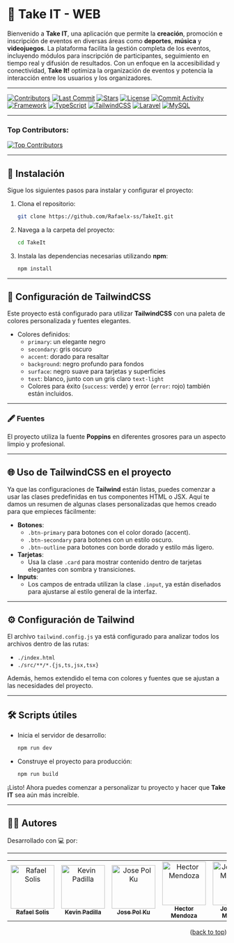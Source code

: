 # 🎯 Take IT - WEB

Bienvenido a **Take IT**, una aplicación que permite la **creación**, promoción e inscripción de eventos en diversas áreas como **deportes**, **música** y **videojuegos**. La plataforma facilita la gestión completa de los eventos, incluyendo módulos para inscripción de participantes, seguimiento en tiempo real y difusión de resultados. Con un enfoque en la accesibilidad y conectividad, **Take It!** optimiza la organización de eventos y potencia la interacción entre los usuarios y los organizadores. 

---

<!-- Badges -->
[![Contributors][contributors-shield]][contributors-url]
[![Last Commit][last-commit-shield]][last-commit-url]
[![Stars][stars-shield]][stars-url]
[![License][license-shield]][license-url]
[![Commit Activity][commit-activity-shield]][commit-activity-url]
[![Framework][framework-shield]][framework-url]
[![TypeScript][typescript-shield]][typescript-url]
[![TailwindCSS][tailwind-shield]][tailwind-url]
[![Laravel][laravel-shield]][laravel-url]
[![MySQL][mysql-shield]][mysql-url]

---

### Top Contributors:

<a href="https://github.com/Rafaelx-ss/TakeIt/graphs/contributors">
  <img src="https://contrib.rocks/image?repo=Rafaelx-ss/TakeIt" alt="Top Contributors" />
</a>

---

## 🚀 Instalación

Sigue los siguientes pasos para instalar y configurar el proyecto:

1. Clona el repositorio:
   ```bash
   git clone https://github.com/Rafaelx-ss/TakeIt.git
   ```
2. Navega a la carpeta del proyecto:
   ```bash
   cd TakeIt
   ```
3. Instala las dependencias necesarias utilizando **npm**:
   ```bash
   npm install
   ```
   
---

## 🎨 Configuración de TailwindCSS

Este proyecto está configurado para utilizar **TailwindCSS** con una paleta de colores personalizada y fuentes elegantes.

- Colores definidos: 
  - `primary`: un elegante negro
  - `secondary`: gris oscuro
  - `accent`: dorado para resaltar
  - `background`: negro profundo para fondos
  - `surface`: negro suave para tarjetas y superficies
  - `text`: blanco, junto con un gris claro `text-light`
  - Colores para éxito (`success`: verde) y error (`error`: rojo) también están incluidos.

---

### 🖋 Fuentes

El proyecto utiliza la fuente **Poppins** en diferentes grosores para un aspecto limpio y profesional.

---

## 🌐 Uso de TailwindCSS en el proyecto

Ya que las configuraciones de **Tailwind** están listas, puedes comenzar a usar las clases predefinidas en tus componentes HTML o JSX. Aquí te damos un resumen de algunas clases personalizadas que hemos creado para que empieces fácilmente:

- **Botones**: 
  - `.btn-primary` para botones con el color dorado (accent).
  - `.btn-secondary` para botones con un estilo oscuro.
  - `.btn-outline` para botones con borde dorado y estilo más ligero.
- **Tarjetas**:
  - Usa la clase `.card` para mostrar contenido dentro de tarjetas elegantes con sombra y transiciones.
- **Inputs**:
  - Los campos de entrada utilizan la clase `.input`, ya están diseñados para ajustarse al estilo general de la interfaz.
 
---

## ⚙️ Configuración de Tailwind

El archivo `tailwind.config.js` ya está configurado para analizar todos los archivos dentro de las rutas:
- `./index.html`
- `./src/**/*.{js,ts,jsx,tsx}`

Además, hemos extendido el tema con colores y fuentes que se ajustan a las necesidades del proyecto.

---

## 🛠 Scripts útiles

- Inicia el servidor de desarrollo:
  ```bash
  npm run dev
  ```
- Construye el proyecto para producción:
  ```bash
  npm run build
  ```

¡Listo! Ahora puedes comenzar a personalizar tu proyecto y hacer que **Take IT** sea aún más increíble. 

---

## 👨‍💻 Autores

Desarrollado con 💻 por:

---

<table style="border-collapse: collapse; width: 100%; text-align: center;">
  <tr style="border: none;">
    <td align="center" style="border: none;">
      <a href="https://github.com/Rafaelx-ss">
        <img src="https://avatars.githubusercontent.com/u/147651823?v=4" width="100px;" alt="Rafael Solis"/>
        <br /><sub><b>Rafael Solis</b></sub>
      </a>
    </td>
    <td align="center" style="border: none;">
      <a href="https://github.com/KevDom0317">
        <img src="https://avatars.githubusercontent.com/u/156467209?v=4" width="100px;" alt="Kevin Padilla"/>
        <br /><sub><b>Kevin Padilla</b></sub>
      </a>
    </td>
    <td align="center" style="border: none;">
      <a href="https://github.com/JosePK0">
        <img src="https://avatars.githubusercontent.com/u/157852544?v=4" width="100px;" alt="Jose Pol Ku"/>
        <br /><sub><b>Jose Pol Ku</b></sub>
      </a>
    </td>
    <td align="center" style="border: none;">
      <a href="https://github.com/gogphojoh">
        <img src="https://avatars.githubusercontent.com/u/149612930?v=4" width="100px;" alt="Hector Mendoza"/>
        <br /><sub><b>Hector Mendoza</b></sub>
      </a>
    </td>
    <td align="center" style="border: none;">
      <a href="https://github.com/Arielo16">
        <img src="https://avatars.githubusercontent.com/u/108147166?v=4" width="100px;" alt="Jose Ariel Martinez"/>
        <br /><sub><b>Jose Ariel Martinez</b></sub>
      </a>
    </td>
  </tr>
</table>

<p align="right">(<a href="#readme-top">back to top</a>)</p>


[contributors-shield]: https://img.shields.io/github/contributors/Rafaelx-ss/TakeIt?color=blueviolet&style=for-the-badge&logo=github
[contributors-url]: https://github.com/Rafaelx-ss/TakeIt/graphs/contributors

[last-commit-shield]: https://img.shields.io/github/last-commit/Rafaelx-ss/TakeIt?color=green&style=for-the-badge&logo=git
[last-commit-url]: https://github.com/Rafaelx-ss/TakeIt

[stars-shield]: https://img.shields.io/github/stars/Rafaelx-ss/TakeIt?color=yellow&style=for-the-badge&logo=starship
[stars-url]: https://github.com/Rafaelx-ss/TakeIt/stargazers

[license-shield]: https://img.shields.io/badge/license-MIT-orange.svg?style=for-the-badge&logo=open-source-initiative
[license-url]: #

[commit-activity-shield]: https://img.shields.io/github/commit-activity/t/Rafaelx-ss/TakeIt?color=ff1a15&style=for-the-badge&logo=githubactions
[commit-activity-url]: https://github.com/Rafaelx-ss/TakeIt/commits/main

[framework-shield]: https://img.shields.io/badge/Framework-Next.js-black?style=for-the-badge&logo=next.js
[framework-url]: https://nextjs.org/

[typescript-shield]: https://img.shields.io/badge/Code-TypeScript-3178C6?logo=typescript&logoColor=white&style=for-the-badge
[typescript-url]: https://www.typescriptlang.org/

[tailwind-shield]: https://img.shields.io/badge/CSS-Tailwind%20CSS-teal?style=for-the-badge&logo=tailwindcss
[tailwind-url]: https://tailwindcss.com/

[laravel-shield]: https://img.shields.io/badge/Backend-Laravel-red?style=for-the-badge&logo=laravel
[laravel-url]: https://laravel.com/

[mysql-shield]: https://img.shields.io/badge/Database-MySQL-blue?style=for-the-badge&logo=mysql
[mysql-url]: https://www.mysql.com/
